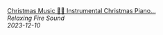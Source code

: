 <!--2024-01-14 01:04:00-->
<div class="yb">
  <a class="nodecor" href="/posts.html?relaks/christmas_music_instrumental_christmas_piano_music_merry_christmas_2023">
    <img class="preview" data-videoid="2SZgiG2Mozw" src="https://i.ytimg.com/vi/2SZgiG2Mozw/hqdefault.jpg" align="middle" alt="">
  </a>
  <div class="inlbl text">
    <a class="nodecor" href="/posts.html?relaks/christmas_music_instrumental_christmas_piano_music_merry_christmas_2023">Christmas Music 🎅🏼 Instrumental Christmas Piano...</a><br>
    <i class="smaller2">Relaxing Fire Sound</i><br>
    <i class="smaller3">2023-12-10</i>
  </div>
</div>
